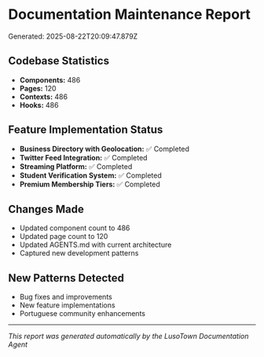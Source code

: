 # Documentation Maintenance Report
Generated: 2025-08-22T20:09:47.879Z

## Codebase Statistics
- **Components:** 486
- **Pages:** 120
- **Contexts:** 486
- **Hooks:** 486

## Feature Implementation Status
- **Business Directory with Geolocation:** ✅ Completed
- **Twitter Feed Integration:** ✅ Completed
- **Streaming Platform:** ✅ Completed
- **Student Verification System:** ✅ Completed
- **Premium Membership Tiers:** ✅ Completed

## Changes Made
- Updated component count to 486
- Updated page count to 120
- Updated AGENTS.md with current architecture
- Captured new development patterns

## New Patterns Detected
- Bug fixes and improvements
- New feature implementations
- Portuguese community enhancements

---
*This report was generated automatically by the LusoTown Documentation Agent*
